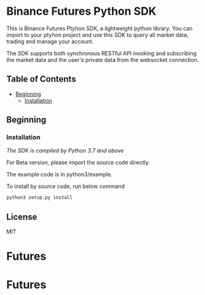 # Binance Futures Python SDK

This is Binance Futures Ptyhon SDK, a lightweight python library. You can import to your ptyhon project and use this SDK to query all market data, trading and manage your account.

The SDK supports both synchronous RESTful API invoking  and subscribing the market data and the user's private data from the websocket connection.

## Table of Contents

- [Beginning](#Beginning)
  - [Installation](#Installation)

## Beginning

### Installation

*The SDK is compiled by Python 3.7 and above*

For Beta version, please import the source code directly.

The example code is in python3/example.


To install by source code, run below command

```python
python3 setup.py install
```

## License
MIT
# Futures
# Futures
